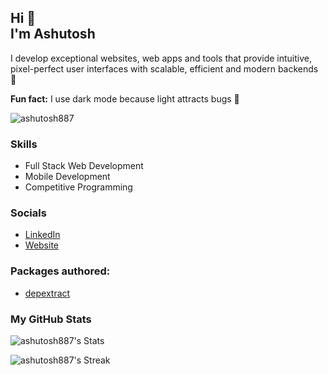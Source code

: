 Hi 🙂
</br>
I'm Ashutosh
-------------

I develop exceptional websites, web apps and tools that provide intuitive, pixel-perfect user interfaces with scalable, efficient and modern backends 🚀

**Fun fact:** I use dark mode because light attracts bugs 🙂

<p align="left"> <img src="https://komarev.com/ghpvc/?username=ashutosh887&label=Profile%20views&color=0e75b6&style=flat" alt="ashutosh887" /> </p>
                  
### Skills 
* Full Stack Web Development
* Mobile Development
* Competitive Programming

### Socials          
- [LinkedIn](https://www.linkedin.com/in/ashutosh887/)
- [Website](https://www.ashutosh887.me/)

### Packages authored:
- [depextract](https://www.npmjs.com/package/depextract)

### My GitHub Stats
![ashutosh887's Stats](https://github-readme-stats.vercel.app/api?username=ashutosh887&theme=react&show_icons=true&hide_border=false&count_private=true)

![ashutosh887's Streak](https://github-readme-streak-stats.herokuapp.com/?user=ashutosh887&theme=react&hide_border=true)
